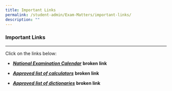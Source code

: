 ```yaml
---
title: Important Links
permalink: /student-admin/Exam-Matters/important-links/
description: ""
---
```


### **Important Links**
-------------------------------------------------------------
Click on the links below:

*   [_**National Examination Calendar**_](http://www.google.com/url?q=http%3A%2F%2Fwww.seab.gov.sg%2Fpages%2Fexamination_calendar.asp&sa=D&sntz=1&usg=AOvVaw2Q1afKv8IE229JxXfJVLmK) **broken link**
    
*   [_**Approved list of calculators**_](http://www.google.com/url?q=http%3A%2F%2Fwww.seab.gov.sg%2Fpages%2Fcalculator_list.asp&sa=D&sntz=1&usg=AOvVaw1G0cIu0vTGAO51tJdlsj-V) **broken link**
    
*   [_**Approved list of dictionaries**_](http://www.google.com/url?q=http%3A%2F%2Fwww.seab.gov.sg%2Fpages%2Fdictionary_list.asp&sa=D&sntz=1&usg=AOvVaw0HYrnnT4L8BHrufof_daut) **broken link**